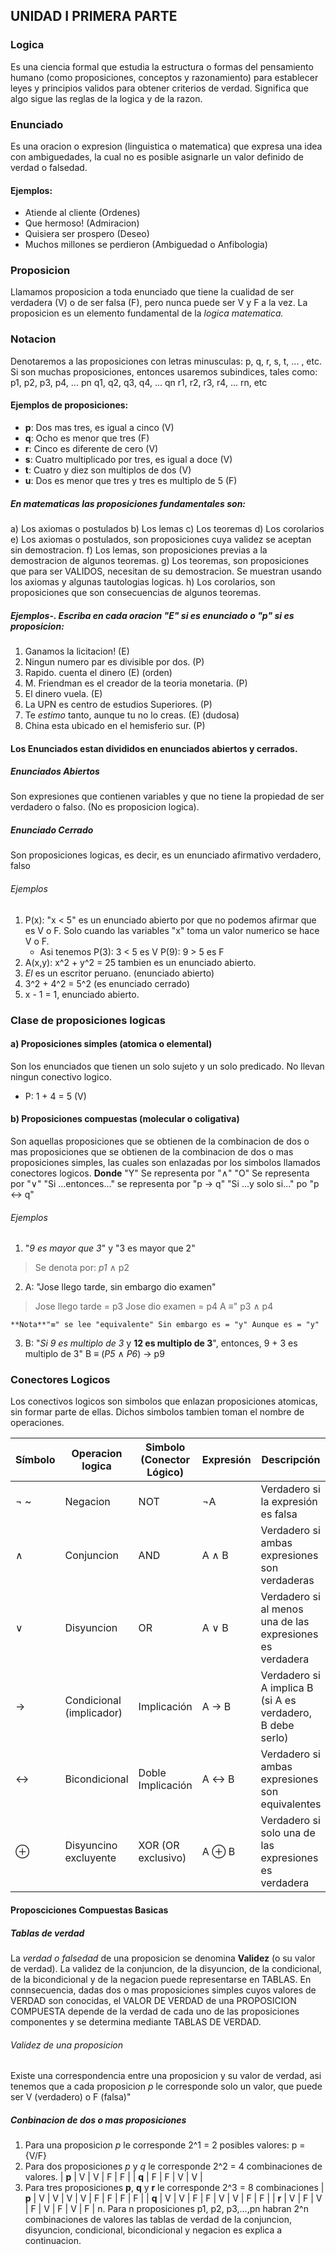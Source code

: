 ## UNIDAD I PRIMERA PARTE
### Logica
Es una ciencia formal que estudia la estructura o formas del pensamiento humano (como proposiciones, conceptos y razonamiento) para establecer leyes y principios validos para obtener criterios de verdad. Significa que algo sigue las reglas de la logica y de la razon.
### Enunciado
Es una oracion o expresion (linguistica o matematica) que expresa una idea con ambiguedades, la cual no es posible asignarle un valor definido de verdad o falsedad.
#### Ejemplos:
- Atiende al cliente (Ordenes)
- Que hermoso! (Admiracion)
- Quisiera ser prospero (Deseo)
- Muchos millones se perdieron (Ambiguedad o Anfibologia)
### Proposicion
Llamamos proposicion a toda enunciado que tiene la cualidad de ser verdadera (V) o de ser falsa (F), pero nunca puede ser V y F a la vez. La proposicion es un elemento fundamental de la _logica matematica._

### Notacion
Denotaremos a las proposiciones con letras minusculas: p, q, r, s, t, ... , etc. Si son muchas proposiciones, entonces usaremos subindices, tales como:
p1, p2, p3, p4, ... pn
q1, q2, q3, q4, ... qn
r1, r2, r3, r4, ... rn, etc
#### Ejemplos de proposiciones:
- **p**: Dos mas tres, es igual a cinco (V)
- **q**: Ocho es menor que tres (F)
- **r**: Cinco es diferente de cero (V)
- **s**: Cuatro multiplicado por tres, es igual a doce (V)
- **t**: Cuatro y diez son multiplos de dos (V)
- **u**: Dos es menor que tres y tres es multiplo de 5 (F)
##### En matematicas las proposiciones fundamentales son:
a) Los axiomas o postulados
b) Los lemas
c) Los teoremas
d) Los corolarios
e) Los axiomas o postulados, son proposiciones cuya validez se aceptan sin demostracion.
f) Los lemas, son proposiciones previas a la demostracion de algunos teoremas.
g) Los teoremas, son proposiciones que para ser VALIDOS, necesitan de su demostracion. Se muestran usando los axiomas y algunas tautologias logicas.
h) Los corolarios, son proposiciones que son consecuencias de algunos teoremas.
##### Ejemplos-. Escriba en cada oracion "E" si es enunciado o "p" si es proposicion:
1. Ganamos la licitacion! (E)
2. Ningun numero par es divisible por dos. (P)
3. Rapido. cuenta el dinero (E) (orden)
4. M. Friendman es el creador de la teoria monetaria. (P)
5. El dinero vuela. (E)
6. La UPN es centro de estudios Superiores. (P)
7. Te _estimo_ tanto, aunque tu no lo creas. (E) (dudosa)
8. China esta ubicado en el hemisferio sur. (P)
#### Los Enunciados estan divididos en enunciados abiertos y cerrados.
##### Enunciados Abiertos
Son expresiones que contienen variables y que no tiene la propiedad de ser verdadero o falso. (No es proposicion logica).
##### Enunciado Cerrado
Son proposiciones logicas, es decir, es un enunciado afirmativo verdadero, falso
###### Ejemplos
1. P(x): "x < 5" es un enunciado abierto por que no podemos afirmar que es V o F. Solo cuando las variables "x" toma un valor numerico se hace V o F.
	- Asi tenemos P(3): 3 < 5 es V
		P(9): 9 > 5 es F
2. A(x,y): x^2 + y^2 = 25 tambien es un enunciado abierto.
3. _El_ es un escritor peruano. (enunciado abierto)
4. 3^2 + 4^2 = 5^2 (es enunciado cerrado)
5. x - 1 = 1, enunciado abierto.
### Clase de proposiciones logicas
#### a) Proposiciones simples (atomica o elemental)
Son los enunciados que tienen un solo sujeto y un solo predicado. No llevan ningun conectivo logico.
- P: 1 + 4 = 5 (V)
#### b) Proposiciones compuestas (molecular o coligativa)
Son aquellas proposiciones que se obtienen de la combinacion de dos o mas proposiciones que se obtienen de la combinacion de dos o mas proposiciones simples, las cuales son enlazadas por los simbolos llamados conectores logicos.
**Donde**
"Y" Se representa por "∧"
"O" Se representa por "∨"
"Si ...entonces..." se representa por "p → q"
"Si ...y solo si..." po "p ↔ q"
###### Ejemplos
1. "_9 es mayor que 3_" y "3 es mayor que 2"
>	Se denota por: _p1_ ∧ p2
2. A: "Jose llego tarde, sin embargo dio examen"
>	Jose llego tarde = p3
>	Jose dio examen = p4
>	A ≡" p3 ∧ p4
>	
	**Nota**"≡" se lee "equivalente" Sin embargo es = "y" Aunque es = "y" 	
3. B: "_Si 9 es multiplo de 3_ y **12 es multiplo de 3**", entonces, 9 + 3 es multiplo de 3"
	B ≡ (_P5_ ∧ _P6_) → p9 

### Conectores Logicos
Los conectivos logicos son simbolos que enlazan proposiciones atomicas, sin formar parte de ellas. Dichos simbolos tambien toman el nombre de operaciones.

| Símbolo | Operacion logica         | Simbolo (Conector Lógico) | Expresión | Descripción                                                |
| ------- | ------------------------ | ------------------------- | --------- | ---------------------------------------------------------- |
| ¬ ~     | Negacion                 | NOT                       | ¬A        | Verdadero si la expresión es falsa                         |
| ∧       | Conjuncion               | AND                       | A ∧ B     | Verdadero si ambas expresiones son verdaderas              |
| ∨       | Disyuncion               | OR                        | A ∨ B     | Verdadero si al menos una de las expresiones es verdadera  |
| →       | Condicional (implicador) | Implicación               | A → B     | Verdadero si A implica B (si A es verdadero, B debe serlo) |
| ↔       | Bicondicional            | Doble Implicación         | A ↔ B     | Verdadero si ambas expresiones son equivalentes            |
| ⊕       | Disyuncino excluyente    | XOR (OR exclusivo)        | A ⊕ B     | Verdadero si solo una de las expresiones es verdadera      |

#### Proposciciones Compuestas Basicas
##### Tablas de verdad
La _verdad o falsedad_ de una proposicion se denomina **Validez** (o su valor de verdad). La validez de la conjuncion, de la disyuncion, de la condicional, de la bicondicional y de la negacion puede representarse en TABLAS.
En connsecuencia, dadas dos o mas proposiciones simples cuyos valores de VERDAD son conocidas, el VALOR DE VERDAD de una PROPOSICION COMPUESTA depende de la verdad de cada uno de las proposiciones componentes y se determina mediante TABLAS DE VERDAD.
###### Validez de una proposicion
Existe una correspondencia entre una proposicion y su valor de verdad, asi tenemos que a cada proposicion _p_ le corresponde solo un valor, que puede ser V (verdadero) o F (falsa)"
##### Conbinacion de dos o mas proposiciones
1. Para una proposicion _p_ le corresponde 2^1 = 2 posibles valores: p = {V/F}
2. Para dos proposiciones _p_ y _q_ le corresponde 2^2 = 4 combinaciones de valores.
| **p** | V | V | F | F |
| **q** | F | F | V | V |
3. Para tres proposiciones **p**, **q** y **r** le corresponde 2^3 = 8 combinaciones
| **p** | V | V | V | V | F | F | F | F |
| **q** | V | V | F | F | V | V | F | F |
| **r** | V | F | V | F | V | F | V | F |
n. Para n proposiciones p1, p2, p3,...,pn habran 2^n combinaciones de valores las tablas de verdad de la conjuncion, disyuncion, condicional, bicondicional y negacion es explica a continuacion.
	